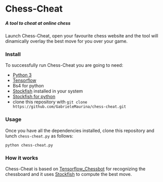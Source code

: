 # Chess-Cheat
##### A tool to cheat at online chess

Launch Chess-Cheat, open your favourite chess website and the tool will dinamically overlay the best move for you over your game.

### Install

To successfully run Chess-Cheat you are going to need:
* [Python 3](https://www.python.org/ "Python website")
* [Tensorflow](https://pypi.org/project/tensorflow/ "Tensorflow for python")
* Bs4 for python
* [Stockfish](https://stockfishchess.org/ "Stockfish website") installed in your system
* [Stockfish for python](https://pypi.org/project/stockfish/ "Stockfish for python")
* clone this repository with `git clone https://github.com/GabrieleMaurina/chess-cheat.git`

### Usage

Once you have all the dependencies installed, clone this repository and lunch `chess-cheat.py` as follows:

`python chess-cheat.py`

### How it works

Chess-Cheat is based on [Tensorflow_Chessbot](https://github.com/Elucidation/tensorflow_chessbot "Tensorflow_Chessbot github") for recognizing the chessboard and it uses [Stockfish](https://stockfishchess.org/ "Stockfish website") to compute the best move.
